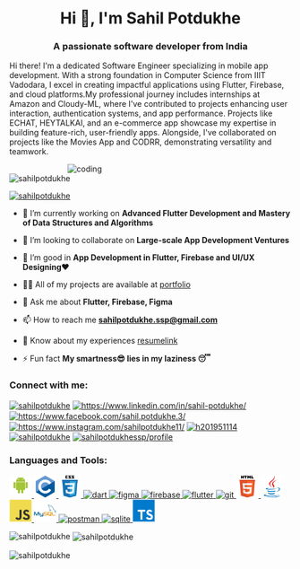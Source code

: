 <h1 align="center">Hi 👋, I'm Sahil Potdukhe</h1>
<h3 align="center">A passionate software developer from India</h3>
<p> Hi there! I'm a dedicated Software Engineer specializing in mobile app development. With a strong foundation in Computer Science from IIIT Vadodara, I excel in creating impactful applications using Flutter, Firebase, and cloud platforms.My professional journey includes internships at Amazon and Cloudy-ML, where I've contributed to projects enhancing user interaction, authentication systems, and app performance. Projects like ECHAT, HEYTALKAI, and an e-commerce app showcase my expertise in building feature-rich, user-friendly apps. Alongside, I've collaborated on projects like the Movies App and CODRR, demonstrating versatility and teamwork.</p>

<img align="right" alt="coding" width="400" src="https://camo.githubusercontent.com/862f48a9043e8165541b09a5a64d969f1c155e0768a90e7a3d56f36efd8a82b3/68747470733a2f2f7777772e77656232347a6f6e652e636f6d2f77702d636f6e74656e742f75706c6f6164732f323032322f31302f34363230372d70726f6772616d6d65722d312e676966">

<p align="left"> <img src="https://komarev.com/ghpvc/?username=sahilpotdukhe&label=Profile%20views&color=0e75b6&style=flat" alt="sahilpotdukhe" /> </p>

<p align="left"> <a href="https://twitter.com/sahilpotdukhe" target="blank"><img src="https://img.shields.io/twitter/follow/sahilpotdukhe?logo=twitter&style=for-the-badge" alt="sahilpotdukhe" /></a> </p>

- 🔭 I’m currently working on **Advanced Flutter Development and Mastery of Data Structures and Algorithms**

- 👯 I’m looking to collaborate on **Large-scale App Development Ventures**

- 💪 I’m good in **App Development in Flutter, Firebase and UI/UX Designing**❤️

- 👨‍💻 All of my projects are available at [portfolio](portfolio)

- 💬 Ask me about **Flutter, Firebase, Figma**

- 📫 How to reach me **sahilpotdukhe.ssp@gmail.com**

- 📄 Know about my experiences [resumelink](resumelink)

- ⚡ Fun fact **My smartness😎 lies in my laziness 😴**

<h3 align="left">Connect with me:</h3>
<p align="left">
<a href="https://twitter.com/sahilpotdukhe" target="blank"><img align="center" src="https://raw.githubusercontent.com/rahuldkjain/github-profile-readme-generator/master/src/images/icons/Social/twitter.svg" alt="sahilpotdukhe" height="30" width="40" /></a>
<a href="https://linkedin.com/in/https://www.linkedin.com/in/sahil-potdukhe/" target="blank"><img align="center" src="https://raw.githubusercontent.com/rahuldkjain/github-profile-readme-generator/master/src/images/icons/Social/linked-in-alt.svg" alt="https://www.linkedin.com/in/sahil-potdukhe/" height="30" width="40" /></a>
<a href="https://fb.com/https://www.facebook.com/sahil.potdukhe.3/" target="blank"><img align="center" src="https://raw.githubusercontent.com/rahuldkjain/github-profile-readme-generator/master/src/images/icons/Social/facebook.svg" alt="https://www.facebook.com/sahil.potdukhe.3/" height="30" width="40" /></a>
<a href="https://instagram.com/https://www.instagram.com/sahilpotdukhe11/" target="blank"><img align="center" src="https://raw.githubusercontent.com/rahuldkjain/github-profile-readme-generator/master/src/images/icons/Social/instagram.svg" alt="https://www.instagram.com/sahilpotdukhe11/" height="30" width="40" /></a>
<a href="https://www.hackerrank.com/h201951114" target="blank"><img align="center" src="https://raw.githubusercontent.com/rahuldkjain/github-profile-readme-generator/master/src/images/icons/Social/hackerrank.svg" alt="h201951114" height="30" width="40" /></a>
<a href="https://www.leetcode.com/sahilpotdukhe" target="blank"><img align="center" src="https://raw.githubusercontent.com/rahuldkjain/github-profile-readme-generator/master/src/images/icons/Social/leet-code.svg" alt="sahilpotdukhe" height="30" width="40" /></a>
<a href="https://auth.geeksforgeeks.org/user/sahilpotdukhessp/profile" target="blank"><img align="center" src="https://raw.githubusercontent.com/rahuldkjain/github-profile-readme-generator/master/src/images/icons/Social/geeks-for-geeks.svg" alt="sahilpotdukhessp/profile" height="30" width="40" /></a>
</p>

<h3 align="left">Languages and Tools:</h3>
<p align="left"> <a href="https://developer.android.com" target="_blank" rel="noreferrer"> <img src="https://raw.githubusercontent.com/devicons/devicon/master/icons/android/android-original-wordmark.svg" alt="android" width="40" height="40"/> </a> <a href="https://www.cprogramming.com/" target="_blank" rel="noreferrer"> <img src="https://raw.githubusercontent.com/devicons/devicon/master/icons/c/c-original.svg" alt="c" width="40" height="40"/> </a> <a href="https://www.w3schools.com/css/" target="_blank" rel="noreferrer"> <img src="https://raw.githubusercontent.com/devicons/devicon/master/icons/css3/css3-original-wordmark.svg" alt="css3" width="40" height="40"/> </a> <a href="https://dart.dev" target="_blank" rel="noreferrer"> <img src="https://www.vectorlogo.zone/logos/dartlang/dartlang-icon.svg" alt="dart" width="40" height="40"/> </a> <a href="https://www.figma.com/" target="_blank" rel="noreferrer"> <img src="https://www.vectorlogo.zone/logos/figma/figma-icon.svg" alt="figma" width="40" height="40"/> </a> <a href="https://firebase.google.com/" target="_blank" rel="noreferrer"> <img src="https://www.vectorlogo.zone/logos/firebase/firebase-icon.svg" alt="firebase" width="40" height="40"/> </a> <a href="https://flutter.dev" target="_blank" rel="noreferrer"> <img src="https://www.vectorlogo.zone/logos/flutterio/flutterio-icon.svg" alt="flutter" width="40" height="40"/> </a> <a href="https://git-scm.com/" target="_blank" rel="noreferrer"> <img src="https://www.vectorlogo.zone/logos/git-scm/git-scm-icon.svg" alt="git" width="40" height="40"/> </a> <a href="https://www.w3.org/html/" target="_blank" rel="noreferrer"> <img src="https://raw.githubusercontent.com/devicons/devicon/master/icons/html5/html5-original-wordmark.svg" alt="html5" width="40" height="40"/> </a> <a href="https://www.java.com" target="_blank" rel="noreferrer"> <img src="https://raw.githubusercontent.com/devicons/devicon/master/icons/java/java-original.svg" alt="java" width="40" height="40"/> </a> <a href="https://developer.mozilla.org/en-US/docs/Web/JavaScript" target="_blank" rel="noreferrer"> <img src="https://raw.githubusercontent.com/devicons/devicon/master/icons/javascript/javascript-original.svg" alt="javascript" width="40" height="40"/> </a> <a href="https://www.mysql.com/" target="_blank" rel="noreferrer"> <img src="https://raw.githubusercontent.com/devicons/devicon/master/icons/mysql/mysql-original-wordmark.svg" alt="mysql" width="40" height="40"/> </a> <a href="https://postman.com" target="_blank" rel="noreferrer"> <img src="https://www.vectorlogo.zone/logos/getpostman/getpostman-icon.svg" alt="postman" width="40" height="40"/> </a> <a href="https://www.sqlite.org/" target="_blank" rel="noreferrer"> <img src="https://www.vectorlogo.zone/logos/sqlite/sqlite-icon.svg" alt="sqlite" width="40" height="40"/> </a> <a href="https://www.typescriptlang.org/" target="_blank" rel="noreferrer"> <img src="https://raw.githubusercontent.com/devicons/devicon/master/icons/typescript/typescript-original.svg" alt="typescript" width="40" height="40"/> </a> </p>

<p><img align="left" src="https://github-readme-stats.vercel.app/api/top-langs?username=sahilpotdukhe&show_icons=true&locale=en&layout=compact" alt="sahilpotdukhe" /></p>

<p>&nbsp;<img align="center" src="https://github-readme-stats.vercel.app/api?username=sahilpotdukhe&show_icons=true&locale=en" alt="sahilpotdukhe" /></p>

<p><img align="center" src="https://github-readme-streak-stats.herokuapp.com/?user=sahilpotdukhe&" alt="sahilpotdukhe" /></p>
